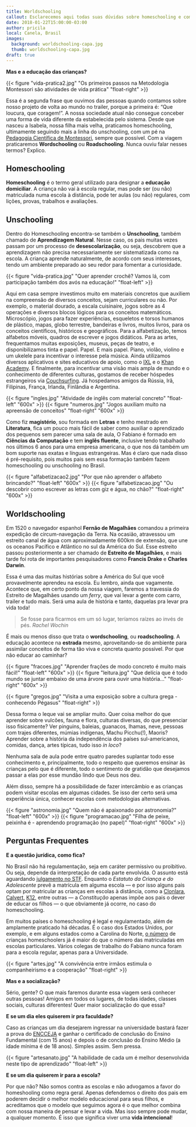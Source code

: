 ```yaml
---
title: Worldschooling
callout: Esclarecemos aqui todas suas dúvidas sobre homeschooling e como vamos tratar a educação das crianças na estrada.
date: 2018-01-22T15:00:00-03:00
author: pricila
local: Canela, Brasil
images:
  background: worldschooling-capa.jpg
  thumb: worldschooling-capa.jpg
draft: true
---
```


**Mas e a educação das crianças?**

{{< figure "vida-pratica2.jpg" "Os primeiros passos na Metodologia Montessori são atividades de vida prática" "float-right" >}}

Essa é a segunda frase que ouvimos das pessoas quando contamos sobre nosso projeto de volta ao mundo no trailer, porque a primeira é: “Que loucura, que coragem!”. A nossa sociedade atual não consegue conceber uma forma de vida diferente da estabelecida pelo sistema. Desde que nasceu a Isabela, nossa filha mais velha, praticamos homeschooling, ultimamente seguindo mais a linha do unschooling, com um pé na [Pedagogia Científica de Montessori](https://larmontessori.com/maria-montessori/), sempre que possível. Com a viagem praticaremos **Wordschooling** ou **Roadschooling**. Nunca ouviu falar nesses termos? Explico.

## Homeschooling 

**Homeschooling** é o termo geral utilizado para designar a **educação domiciliar**. A criança não vai à escola regular, mas pode ser (ou não) matriculada numa escola à distância, pode ter aulas (ou não) regulares, com lições, provas, trabalhos e avaliações. 

## Unschooling

Dentro do Homeschooling encontra-se também o **Unschooling**, também chamado de **Aprendizagem Natural**. Nesse caso, os pais muitas vezes passam por um processo de **desescolarização**, ou seja, descobrem que a aprendizagem não precisa necessariamente ser sistematizada como na escola. A criança aprende naturalmente, de acordo com seus interesses, tendo um ambiente preparado ao seu redor para fomentar a curiosidade.

{{< figure "vida-pratica.jpg" "Quer aprender crochê? Vamos lá, com participação também dos avós na educação!" "float-left" >}}

Aqui em casa sempre investimos muito em materiais concretos que auxiliem na compreensão de diversos conceitos, sejam curriculares ou não. Por exemplo, o material dourado, a escala cuisinaire, jogos sobre as 4 operações e diversos blocos lógicos para os conceitos matemáticos. Microscópio, jogos para fazer experiências, esqueletos e torsos humanos de plástico, mapas, globo terrestre, bandeiras e livros, muitos livros, para os conceitos científicos, históricos e geográficos. Para a alfabetização, temos alfabetos móveis, quadros de escrever e jogos didáticos. Para as artes, frequentamos muitas exposições, museus, peças de teatro, e disponibilizamos tinta e papel. Papel. E mais papel. Piano, violão, violino e um ukelele para incentivar o interesse pela música. Ainda utilizamos diversos aplicativos e sites educativos de apoio, como o [IXL](http://ixl.com) e o [Khan Academy](http://khanacademy.org). E finalmente, para incentivar uma visão mais ampla de mundo e o conhecimento de diferentes culturas, gostamos de receber hóspedes estrangeiros via [Couchsurfing](http://www.couchsurfing.com). Já hospedamos amigos da Rússia, Irã, Filipinas, França, Irlanda, Finlândia e Argentina.

<div class="clearfix">
{{< figure "ingles.jpg" "Atividade de inglês com material concreto" "float-left" "600x" >}}
{{< figure "numeros.jpg" "Jogos auxiliam muito na apreensão de conceitos" "float-right" "600x" >}}
</div>

Como fiz **magistério**, sou formada em **Letras** e tenho mestrado em **Literatura**, fica um pouco mais fácil de saber como auxiliar o aprendizado dos pequenos sem parecer uma sala de aula, O Fabiano é formado em **Ciências da Computação** e tem **inglês fluente**, inclusive tendo trabalhado nos últimos 6 anos para uma empresa americana, o que nos dá também um bom suporte nas exatas e línguas estrangeiras. Mas é claro que nada disso é pré-requisito, pois muitos pais sem essa formação também fazem homeschooling ou unschooling no Brasil. 

<div class="clearfix">
{{< figure "alfabetizacao2.jpg" "Por que não aprender o alfabeto brincando?" "float-left" "600x" >}}
{{< figure "alfabetizacao.jpg" "Ou descobrir como escrever as letras com giz e água, no chão?" "float-right" "600x" >}}
</div>

## Worldschooling

Em 1520 o navegador espanhol **Fernão de Magalhães** comandou a primeira expedição de circum-navegação da Terra. Na ocasião, atravessou um estreito canal de água com aproximadamente 600km de extensão, que une os oceanos Pacífico e Atlântico no sul da América do Sul. Esse  estreito passou posteriormente a ser chamado de **Estreito de Magalhães**, e mais tarde foi rota de importantes pesquisadores como **Francis Drake** e **Charles Darwin**.

Essa é uma das muitas histórias sobre a América do Sul que você provavelmente aprendeu na escola. Eu lembro, ainda que vagamente. Acontece que, em certo ponto da nossa viagem, faremos a travessia do Estreito de Magalhães usando um *ferry*, que vai levar a gente com carro, trailer e tudo mais. Será uma aula de história e tanto, daquelas pra levar pra vida toda!

> Se fosse para ficarmos em um só lugar, teríamos raízes ao invés de pés.
> <cite>Rachel Wochin</cite>

É mais ou menos disso que trata o **wordschooling**, ou **roadschooling**. A educação acontece na **estrada** mesmo, aproveitando-se do ambiente para assimilar conceitos de forma tão viva e concreta quanto possível. Por que não educar ao caminhar? 

<div class="clearfix">
{{< figure "fracoes.jpg" "Aprender frações de modo concreto é muito mais fácil!" "float-left" "600x" >}}
{{< figure "leitura.jpg" "Que delícia que é todo mundo se juntar embaixo de uma árvore para ouvir uma história..." "float-right" "600x" >}}
</div>

{{< figure "gregos.jpg" "Visita a uma exposição sobre a cultura grega - conhecendo Pégasus" "float-right" >}}

Dessa forma o leque vai se ampliar muito. Quer coisa melhor do que aprender sobre vulcões, fauna e flora, culturas diversas, do que presenciar isso fisicamente? Ver pinguins, baleias, guanacos, lhamas, neve, pessoas com trajes diferentes, múmias indígenas, Machu Picchu(!), Maoris? Aprender sobre a história da independência dos países sul-americanos, comidas, dança, artes típicas, tudo isso *in loco*? 

Nenhuma sala de aula pode entre quatro paredes suplantar todo esse conhecimento e, principalmente, todo o respeito que queremos ensinar às crianças pelo que é diferente, todo o sentimento de gratidão que desejamos passar a elas por esse mundão lindo que Deus nos deu.

Além disso, sempre há a possibilidade de fazer intercâmbio e as crianças podem visitar escolas em algumas cidades. Se isso der certo será uma experiência única, conhecer escolas com metodologias alternativas.

<div class="clearfix">
{{< figure "astronomia.jpg" "Quem não é apaixonado por astronomia?" "float-left" "600x" >}}
{{< figure "programacao.jpg" "Filha de peixe, peixinha é - aprendendo programação (no papel)" "float-right" "600x" >}}
</div>

## Perguntas Frequentes

**E a questão jurídica, como fica?**

No Brasil não há regulamentação, seja em caráter permissivo ou proibitivo. Ou seja, depende da interpretação de cada parte envolvida. O assunto está aguardando [julgamento no STF](http://www.stf.jus.br/portal/jurisprudenciaRepercussao/verAndamentoProcesso.asp?incidente=4774632&numeroProcesso=888815&classeProcesso=RE&numeroTema=822). Enquanto o *Estatuto da Criança e do Adolescente* prevê a matrícula em alguma escola — e por isso alguns pais optam por matricular as crianças em escolas à distância, como a [Clonlara](http://clonlara.pt), [Calvert](http://calverteducation.com), [K12](http://k12.com), entre outras — a *Constitução* apenas impõe aos pais o dever de educar os filhos — o que obviamente já ocorre, no caso do homeschooling.

Em muitos países o homeschooling é legal e regulamentado, além de amplamente praticado há décadas. É o caso dos Estados Unidos, por exemplo, e em alguns estados como a Carolina do Norte, [o número](http://www.nche.com/stats) de crianças homeschoolers já é maior do que o número das matriculadas em escolas particulares. Vários colegas de trabalho do Fabiano nunca foram para a escola regular, apenas para a Universidade.
 
{{< figure "artes.jpg" "A convivência entre irmãos estimula o companheirismo e a cooperação" "float-right" >}}

**Mas e a socialização?**

Sério, gente? O que mais faremos durante essa viagem será conhecer outras pessoas! Amigos em todos os lugares, de todas idades, classes sociais, culturas diferentes! Quer maior socialização do que essa?

**E se um dia eles quiserem ir pra faculdade?**

Caso as crianças um dia desejarem ingressar na universidade bastará fazer a prova do [ENCCEJA](http://portal.mec.gov.br/component/tags/tag/33970) e ganhar o certificado de conclusão do Ensino Fundamental (com 15 anos) e depois o de conclusão do Ensino Médio (a idade mínima é de 18 anos). Simples assim. Sem pressa.

{{< figure "artesanato.jpg" "A habilidade de cada um é melhor desenvolvida neste tipo de aprendizado" "float-left" >}}

**E se um dia quiserem ir para a escola?**

Por que não? Não somos contra as escolas e não advogamos a favor do homeshooling como regra geral. Apenas defendemos o direito dos pais em poderem decidir o melhor modelo educacional para seus filhos, e acreditamos que o modelo que seguimos agora é o que melhor combina com nossa maneira de pensar e levar a vida. Mas isso sempre pode mudar, a qualquer momento. É isso que significa viver uma **vida intencional**!